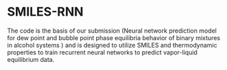 # SMILES-RNN
The code is the basis of our submission (Neural network prediction model for dew point and bubble point phase equilibria behavior of binary mixtures in alcohol systems ) and is designed to utilize SMILES and thermodynamic properties to train recurrent neural networks to predict vapor-liquid equilibrium data.

